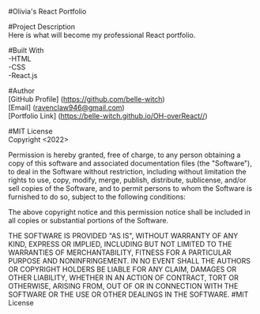 #Olivia's React Portfolio  

#Project Description  
Here is what will become my professional React portfolio.  

#Built With  
-HTML  
-CSS  
-React.js  

#Author  
[GitHub Profile] (https://github.com/belle-witch)  
[Email] (ravenclaw946@gmail.com)  
[Portfolio Link] (https://belle-witch.github.io/OH-overReact//)  

#MIT License  
Copyright <2022>

Permission is hereby granted, free of charge, to any person obtaining a copy of this software and associated documentation files (the "Software"), to deal in the Software without restriction, including without limitation the rights to use, copy, modify, merge, publish, distribute, sublicense, and/or sell copies of the Software, and to permit persons to whom the Software is furnished to do so, subject to the following conditions:

The above copyright notice and this permission notice shall be included in all copies or substantial portions of the Software.

THE SOFTWARE IS PROVIDED "AS IS", WITHOUT WARRANTY OF ANY KIND, EXPRESS OR IMPLIED, INCLUDING BUT NOT LIMITED TO THE WARRANTIES OF MERCHANTABILITY, FITNESS FOR A PARTICULAR PURPOSE AND NONINFRINGEMENT. IN NO EVENT SHALL THE AUTHORS OR COPYRIGHT HOLDERS BE LIABLE FOR ANY CLAIM, DAMAGES OR OTHER LIABILITY, WHETHER IN AN ACTION OF CONTRACT, TORT OR OTHERWISE, ARISING FROM, OUT OF OR IN CONNECTION WITH THE SOFTWARE OR THE USE OR OTHER DEALINGS IN THE SOFTWARE. #MIT License

